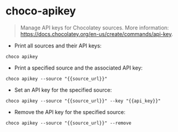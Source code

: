 # choco-apikey

> Manage API keys for Chocolatey sources.
> More information: <https://docs.chocolatey.org/en-us/create/commands/api-key>.

- Print all sources and their API keys:

`choco apikey`

- Print a specified source and the associated API key:

`choco apikey --source "{{source_url}}"`

- Set an API key for the specified source:

`choco apikey --source "{{source_url}}" --key "{{api_key}}"`

- Remove the API key for the specified source:

`choco apikey --source "{{source_url}}" --remove`
